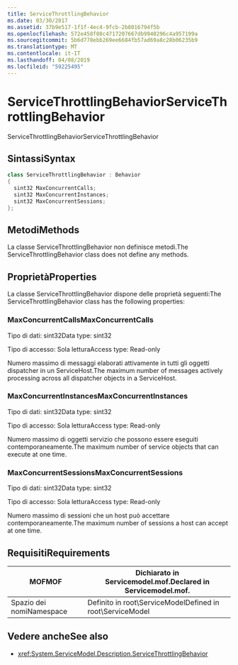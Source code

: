 ```yaml
---
title: ServiceThrottlingBehavior
ms.date: 03/30/2017
ms.assetid: 37b9e517-1f1f-4ec4-9fcb-2b8016794f5b
ms.openlocfilehash: 572e458f08c4717207667db9940296c4a957199a
ms.sourcegitcommit: 5b6d778ebb269ee6684fb57ad69a8c28b06235b9
ms.translationtype: MT
ms.contentlocale: it-IT
ms.lasthandoff: 04/08/2019
ms.locfileid: "59225495"
---
```

# <a name="servicethrottlingbehavior"></a><span data-ttu-id="2508c-102">ServiceThrottlingBehavior</span><span class="sxs-lookup"><span data-stu-id="2508c-102">ServiceThrottlingBehavior</span></span>
<span data-ttu-id="2508c-103">ServiceThrottlingBehavior</span><span class="sxs-lookup"><span data-stu-id="2508c-103">ServiceThrottlingBehavior</span></span>  
  
## <a name="syntax"></a><span data-ttu-id="2508c-104">Sintassi</span><span class="sxs-lookup"><span data-stu-id="2508c-104">Syntax</span></span>  
  
```csharp  
class ServiceThrottlingBehavior : Behavior  
{  
  sint32 MaxConcurrentCalls;  
  sint32 MaxConcurrentInstances;  
  sint32 MaxConcurrentSessions;  
};  
```  
  
## <a name="methods"></a><span data-ttu-id="2508c-105">Metodi</span><span class="sxs-lookup"><span data-stu-id="2508c-105">Methods</span></span>  
 <span data-ttu-id="2508c-106">La classe ServiceThrottlingBehavior non definisce metodi.</span><span class="sxs-lookup"><span data-stu-id="2508c-106">The ServiceThrottlingBehavior class does not define any methods.</span></span>  
  
## <a name="properties"></a><span data-ttu-id="2508c-107">Proprietà</span><span class="sxs-lookup"><span data-stu-id="2508c-107">Properties</span></span>  
 <span data-ttu-id="2508c-108">La classe ServiceThrottlingBehavior dispone delle proprietà seguenti:</span><span class="sxs-lookup"><span data-stu-id="2508c-108">The ServiceThrottlingBehavior class has the following properties:</span></span>  
  
### <a name="maxconcurrentcalls"></a><span data-ttu-id="2508c-109">MaxConcurrentCalls</span><span class="sxs-lookup"><span data-stu-id="2508c-109">MaxConcurrentCalls</span></span>  
 <span data-ttu-id="2508c-110">Tipo di dati: sint32</span><span class="sxs-lookup"><span data-stu-id="2508c-110">Data type: sint32</span></span>  
  
 <span data-ttu-id="2508c-111">Tipo di accesso: Sola lettura</span><span class="sxs-lookup"><span data-stu-id="2508c-111">Access type: Read-only</span></span>  
  
 <span data-ttu-id="2508c-112">Numero massimo di messaggi elaborati attivamente in tutti gli oggetti dispatcher in un ServiceHost.</span><span class="sxs-lookup"><span data-stu-id="2508c-112">The maximum number of messages actively processing across all dispatcher objects in a ServiceHost.</span></span>  
  
### <a name="maxconcurrentinstances"></a><span data-ttu-id="2508c-113">MaxConcurrentInstances</span><span class="sxs-lookup"><span data-stu-id="2508c-113">MaxConcurrentInstances</span></span>  
 <span data-ttu-id="2508c-114">Tipo di dati: sint32</span><span class="sxs-lookup"><span data-stu-id="2508c-114">Data type: sint32</span></span>  
  
 <span data-ttu-id="2508c-115">Tipo di accesso: Sola lettura</span><span class="sxs-lookup"><span data-stu-id="2508c-115">Access type: Read-only</span></span>  
  
 <span data-ttu-id="2508c-116">Numero massimo di oggetti servizio che possono essere eseguiti contemporaneamente.</span><span class="sxs-lookup"><span data-stu-id="2508c-116">The maximum number of service objects that can execute at one time.</span></span>  
  
### <a name="maxconcurrentsessions"></a><span data-ttu-id="2508c-117">MaxConcurrentSessions</span><span class="sxs-lookup"><span data-stu-id="2508c-117">MaxConcurrentSessions</span></span>  
 <span data-ttu-id="2508c-118">Tipo di dati: sint32</span><span class="sxs-lookup"><span data-stu-id="2508c-118">Data type: sint32</span></span>  
  
 <span data-ttu-id="2508c-119">Tipo di accesso: Sola lettura</span><span class="sxs-lookup"><span data-stu-id="2508c-119">Access type: Read-only</span></span>  
  
 <span data-ttu-id="2508c-120">Numero massimo di sessioni che un host può accettare contemporaneamente.</span><span class="sxs-lookup"><span data-stu-id="2508c-120">The maximum number of sessions a host can accept at one time.</span></span>  
  
## <a name="requirements"></a><span data-ttu-id="2508c-121">Requisiti</span><span class="sxs-lookup"><span data-stu-id="2508c-121">Requirements</span></span>  
  
|<span data-ttu-id="2508c-122">MOF</span><span class="sxs-lookup"><span data-stu-id="2508c-122">MOF</span></span>|<span data-ttu-id="2508c-123">Dichiarato in Servicemodel.mof.</span><span class="sxs-lookup"><span data-stu-id="2508c-123">Declared in Servicemodel.mof.</span></span>|  
|---------|-----------------------------------|  
|<span data-ttu-id="2508c-124">Spazio dei nomi</span><span class="sxs-lookup"><span data-stu-id="2508c-124">Namespace</span></span>|<span data-ttu-id="2508c-125">Definito in root\ServiceModel</span><span class="sxs-lookup"><span data-stu-id="2508c-125">Defined in root\ServiceModel</span></span>|  
  
## <a name="see-also"></a><span data-ttu-id="2508c-126">Vedere anche</span><span class="sxs-lookup"><span data-stu-id="2508c-126">See also</span></span>

- <xref:System.ServiceModel.Description.ServiceThrottlingBehavior>
